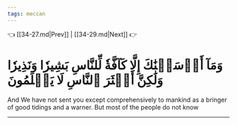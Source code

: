 ```yaml
---
tags: meccan
---
```


👈 [[34-27.md|Prev]] | [[34-29.md|Next]] 👉

# وَمَآ أَرۡسَلۡنَٰكَ إِلَّا كَآفَّةٗ لِّلنَّاسِ بَشِيرٗا وَنَذِيرٗا وَلَٰكِنَّ أَكۡثَرَ ٱلنَّاسِ لَا يَعۡلَمُونَ

And We have not sent you except comprehensively to mankind as a bringer of good tidings and a warner. But most of the people do not know

---

